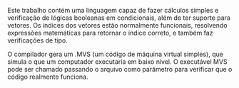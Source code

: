 Este trabalho contém uma linguagem capaz de fazer cálculos simples e verificação de lógicas booleanas em condicionais, além de ter suporte para vetores. Os índices dos vetores estão normalmente funcionais, resolvendo expressões matemáticas para retornar o índice correto, e também faz verificações de tipo.

O compilador gera um .MVS (um código de máquina virtual simples), que simula o que um computador executaria em baixo nível. O executável MVS pode ser chamado passando o arquivo como parâmetro para verificar que o código realmente funciona.

